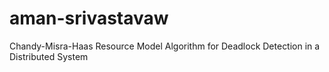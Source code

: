 # aman-srivastavaw
Chandy-Misra-Haas Resource Model Algorithm for Deadlock Detection in a Distributed System
